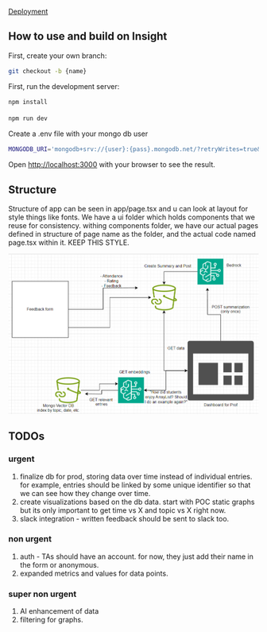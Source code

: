 [Deployment](https://131-insight.vercel.app/)

## How to use and build on Insight

First, create your own branch:
```bash
git checkout -b {name}
```
First, run the development server:

```bash
npm install

npm run dev
```

Create a .env file with your mongo db user
```bash
MONGODB_URI='mongodb+srv://{user}:{pass}.mongodb.net/?retryWrites=true&w=majority&appName=TA-Data';
```

Open [http://localhost:3000](http://localhost:3000) with your browser to see the result.

## Structure
Structure of app can be seen in app/page.tsx and u can look at layout for style things like fonts.
We have a ui folder which holds components that we reuse for consistency. withing components folder,
we have our actual pages defined in structure of page name as the folder, and the actual code named page.tsx
within it. KEEP THIS STYLE.

![arch](https://github.com/AnanthSankaralingam/131-Insight/blob/main/Screenshot%202024-11-07%20164701.png)

## TODOs
### urgent
1. finalize db for prod, storing data over time instead of individual entries. for example, entries should 
be linked by some unique identifier so that we can see how they change over time.
2. create visualizations based on the db data. start with POC static graphs but its only important to get time vs X and topic vs X right now. 
3. slack integration - written feedback should be sent to slack too.

### non urgent
1. auth - TAs should have an account. for now, they just add their name in the form or anonymous.
2. expanded metrics and values for data points.

### super non urgent
1. AI enhancement of data
2. filtering for graphs.
